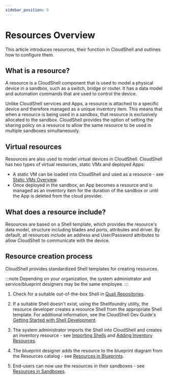 ```yaml
---
sidebar_position: 9
---
```


# Resources Overview

This article introduces resources, their function in CloudShell and outlines how to configure them.

## What is a resource?

A resource is a CloudShell component that is used to model a physical device in a sandbox, such as a switch, bridge or router. It has a data model and automation commands that are used to control the device.

Unlike CloudShell services and Apps, a resource is attached to a specific device and therefore managed as a unique inventory item. This means that when a resource is being used in a sandbox, that resource is exclusively allocated to the sandbox. CloudShell provides the option of setting the sharing policy on a resource to allow the same resource to be used in multiple sandboxes simultaneously.

## Virtual resources

Resources are also used to model virtual devices in CloudShell. CloudShell has two types of virtual resources, static VMs and deployed Apps:

- A static VM can be loaded into CloudShell and used as a resource - see [Static VMs Overview](./static-vms.md).
- Once deployed in the sandbox, an App becomes a resource and is managed as an inventory item for the duration of the sandbox or until the App is deleted from the cloud provider.

## What does a resource include?

Resources are based on a Shell template, which provides the resource's data model, structure including blades and ports, attributes and driver. By default, all resources include an address and User/Password attributes to allow CloudShell to communicate with the device.

## Resource creation process

CloudShell provides standardized Shell templates for creating resources.

:::note
Depending on your organization, the system administrator and service/blueprint designers may be the same employee.
:::

1. Check for a suitable out-of-the-box Shell in [Quali Repositories](https://github.com/orgs/QualiSystems/repositories).
    
2. If a suitable Shell doesn't exist, using the Shellfoundry utility, the resource developer creates a resource Shell from the appropriate Shell template. For additional information, see the CloudShell Dev Guide's [Getting Started with Shell Development](../../devguide/developing-shells/getting-started.md).
3. The system administrator imports the Shell into CloudShell and creates an inventory resource - see [Importing Shells](../../admin/cloudshell-manage-dashboard/managing-shells.md#importing-shells) and [Adding Inventory Resources](../../portal/inventory/managing-resources/adding-inventory-resources/index.md).
4. The blueprint designer adds the resource to the blueprint diagram from the Resources catalog - see [Resources in Blueprints](../../portal/blueprints/creating-blueprints/resources/).
5. End-users can now use the resources in their sandboxes - see [Resources in Sandboxes](../../portal/sandboxes/sandbox-workspace/resources/).